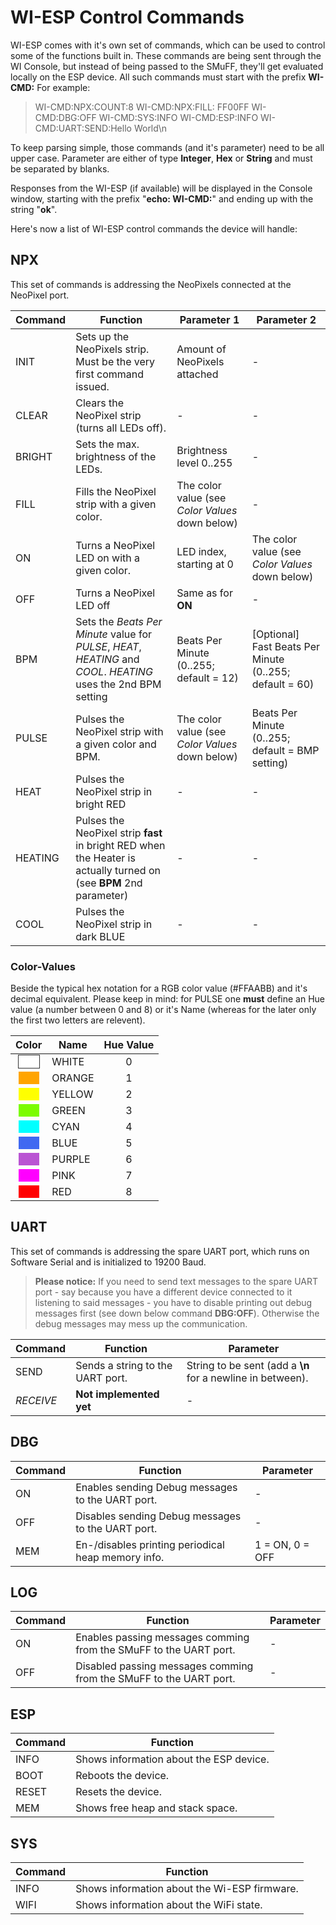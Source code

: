 # WI-ESP Control Commands

WI-ESP comes with it's own set of commands, which can be used to control some of the functions built in. These commands are being sent through the WI Console, but instead of being passed to the SMuFF, they'll get evaluated locally on the ESP device. All such commands must start with the prefix **WI-CMD:** For example:
>WI-CMD:NPX:COUNT:8
WI-CMD:NPX:FILL: FF00FF
WI-CMD:DBG:OFF
WI-CMD:SYS:INFO
WI-CMD:ESP:INFO
WI-CMD:UART:SEND:Hello World\n

To keep parsing simple, those commands (and it's parameter) need to be all upper case. Parameter are either of type **Integer**, **Hex** or **String** and must be separated by blanks.

Responses from the WI-ESP (if available) will be displayed in the Console window, starting with the prefix "**echo: WI-CMD:**" and ending up with the string "**ok**".

Here's now a list of WI-ESP control commands the device will handle:

## NPX

This set of commands is addressing the NeoPixels connected at the NeoPixel  port.

|Command|Function|Parameter 1 |Parameter 2
|---|---|---|---
|INIT|Sets up the NeoPixels strip. Must be the very first command issued.|Amount of NeoPixels attached|-
|CLEAR|Clears the NeoPixel strip (turns all LEDs off).|-|-
|BRIGHT|Sets the max. brightness of the LEDs.|Brightness level 0..255|-
|FILL|Fills the NeoPixel strip with a given color.|The color value (see *Color Values* down below)|-
|ON|Turns a NeoPixel LED on with a given color.|LED index, starting at 0|The color value (see *Color Values* down below)
|OFF|Turns a NeoPixel LED off|Same as for **ON**|-
|BPM|Sets the *Beats Per Minute* value for *PULSE*, *HEAT*, *HEATING* and *COOL*. *HEATING* uses the 2nd BPM setting|Beats Per Minute (0..255; default = 12)|[Optional] Fast Beats Per Minute (0..255; default = 60)
|PULSE|Pulses the NeoPixel strip with a given color and BPM.|The color value (see *Color Values* down below)|Beats Per Minute (0..255; default = BMP setting)
|HEAT|Pulses the NeoPixel strip in bright RED|-|-
|HEATING|Pulses the NeoPixel strip **fast** in bright RED when the Heater is actually turned on (see **BPM** 2nd parameter)|-|-
|COOL|Pulses the NeoPixel strip in dark BLUE|-|-

### Color-Values

Beside the typical hex notation for a RGB color value (#FFAABB) and it's decimal equivalent.
Please keep in mind: for PULSE one **must** define an Hue value (a number between 0 and 8) or it's Name (whereas for the later only the first two letters are relevent).

|Color|Name| Hue Value
|:---:|---|:---:
|<span style='background-color: #ffffff; color: #ffffff;border: 1px solid #333;'>XXX</span>|WHITE| 0
|<span style='background-color: #ffa500; color: #ffa500;'>XXX</span>|ORANGE| 1
|<span style='background-color: #ffff00; color: #ffff00;'>XXX</span>|YELLOW| 2
|<span style='background-color: #7cfc00; color: #7cfc00;'>XXX</span>|GREEN| 3
|<span style='background-color: #00ffff; color: #00ffff;'>XXX</span>|CYAN| 4
|<span style='background-color: #4169f1; color: #4169f1;'>XXX</span>|BLUE| 5
|<span style='background-color: #ba55d3; color: #ba55d3;'>XXX</span>|PURPLE| 6
|<span style='background-color: #ff00ff; color: #ff00ff;'>XXX</span>|PINK| 7
|<span style='background-color: #ff0000; color: #ff0000;'>XXX</span>|RED| 8

## UART

This set of commands is addressing the spare UART port, which runs on Software Serial and is initialized to 19200 Baud.

>**Please notice:** If you need to send text messages to the spare UART port - say because you have a different device connected to it listening to said messages - you have to disable printing out debug messages first (see down below command **DBG:OFF**). Otherwise the debug messages may mess up the communication.

|Command|Function|Parameter
|---|---|---
|SEND|Sends a string to the UART port.|String to be sent (add a **\n** for a newline in between).
|*RECEIVE*|**Not implemented yet**|-

## DBG

|Command|Function|Parameter
|---|---|---
|ON|Enables sending Debug messages to the UART port.|-
|OFF|Disables sending Debug messages to the UART port.|-
|MEM|En-/disables printing periodical heap memory info.| 1 = ON, 0 = OFF

## LOG

|Command|Function|Parameter
|---|---|---
|ON| Enables passing messages comming from the SMuFF to the UART port.|-
|OFF| Disabled passing messages comming from the SMuFF to the UART port.|-

## ESP

|Command|Function
|---|---
|INFO| Shows information about the ESP device.
|BOOT| Reboots the device.
|RESET| Resets the device.
|MEM| Shows free heap and stack space.

## SYS

|Command|Function
|---|---
|INFO| Shows information about the Wi-ESP firmware.
|WIFI| Shows information about the WiFi state.
